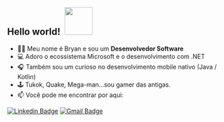 ## Hello world!&nbsp; <img src="https://icon-icons.com/icons2/689/PNG/128/android_robot_mobile_mood_emoji_happy_joke_tounge_icon-icons.com_61434.png" width="64px">

- :man_technologist: Meu nome é Bryan e sou um **Desenvolvedor Software**
- 💻 Adoro o ecossistema Microsoft e o desenvolvimento com .NET
- 🎧 Também sou um curioso no desenvolvimento mobile nativo (Java / Kotlin)
- 🕹️ Tukok, Quake, Mega-man...sou gamer das antigas.
- 📫 Você pode me encontrar por aqui:

[![Linkedin Badge](https://img.shields.io/badge/-LinkedIn-blue?style=flat-square&logo=Linkedin&logoColor=white&link=https://www.linkedin.com/in/bryan-leite-dos-santos/)](https://www.linkedin.com/in/bryan-leite-dos-santos/) 
[![Gmail Badge](https://img.shields.io/badge/-Gmail-c14438?style=flat-square&logo=Gmail&logoColor=white&link=mailto:bryanlds5@gmail.com)](mailto:bryanlds5@gmail.com)


